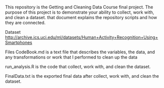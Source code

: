 
This repository is the  Getting and Cleaning Data Course final project. The purpose of this project is to demonstrate your ability to collect, work with, and clean a dataset. that document explains the repository scripts and how they are connected.

Dataset
http://archive.ics.uci.edu/ml/datasets/Human+Activity+Recognition+Using+Smartphones

Files
CodeBook.md is a text file that describes the variables, the data, and any transformations or work that I performed to clean up the data

run_analysis.R is the code that collect, work with, and clean the dataset.
  
FinalData.txt is the exported final data after collect, work with, and clean the dataset.
